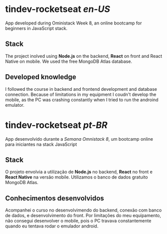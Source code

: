 # tindev-rocketseat *en-US*
App developed during Oministack Week 8, an online bootcamp for beginners in JavaScript stack.

## Stack
  The project inolved using **Node.js** on the backend, **React** on front and React Native on mobile. We used the free MongoDB Atlas database.

## Developed knowledge
  I followed the course in backend and frontend development and database connection. Because of limitations in my equipment I coudn't develop the mobile, as the PC was crashing constantly when I tried to run the androind emulator.


# tindev-rocketseat *pt-BR*
  App desenvolvido durante a _Semana Omnistack 8_, um bootcamp online para iniciantes na stack JavaScript

## Stack
  O projeto envolvia a utilização de **Node.js** no backend, **React** no front e **React Native** na versão mobile. Utilizamos o banco de dados gratuito MongoDB Atlas.

## Conhecimentos desenvolvidos
  Acompanhei o curso no desenvolvimendo do backend, conexão com banco de dados, e desenvolvimento do front. Por limitações do meu equipamento, não consegui desenvolver o mobile, pois o PC travava constantemente quando eu tentava rodar o emulador android.
